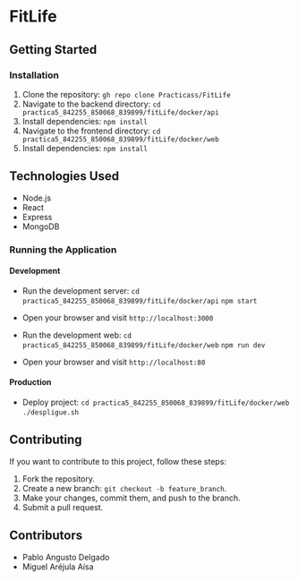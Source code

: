 # FitLife

## Getting Started

### Installation

1. Clone the repository: `gh repo clone Practicass/FitLife`
2. Navigate to the backend directory: `cd practica5_842255_850068_839899/fitLife/docker/api`
3. Install dependencies: `npm install`
4. Navigate to the frontend directory: `cd practica5_842255_850068_839899/fitLife/docker/web`
3. Install dependencies: `npm install`

## Technologies Used
- Node.js
- React
- Express
- MongoDB

### Running the Application
#### Development
- Run the development server:
  `cd practica5_842255_850068_839899/fitLife/docker/api`
  `npm start`
- Open your browser and visit `http://localhost:3000`

- Run the development web:
  `cd practica5_842255_850068_839899/fitLife/docker/web`
  `npm run dev`
- Open your browser and visit `http://localhost:80`

#### Production
- Deploy project:
`cd practica5_842255_850068_839899/fitLife/docker/web`
`./despligue.sh`

## Contributing

If you want to contribute to this project, follow these steps:

1. Fork the repository.
2. Create a new branch: `git checkout -b feature_branch`.
3. Make your changes, commit them, and push to the branch.
4. Submit a pull request.

## Contributors 
- Pablo Angusto Delgado
- Miguel Aréjula Aísa

